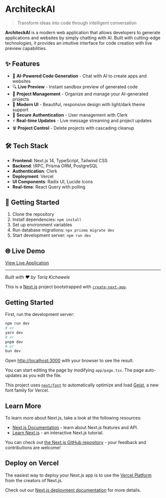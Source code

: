 # ArchiteckAI

> Transform ideas into code through intelligent conversation

**ArchiteckAI** is a modern web application that allows developers to generate applications and websites by simply chatting with AI. Built with cutting-edge technologies, it provides an intuitive interface for code creation with live preview capabilities.

## ✨ Features

- 🤖 **AI-Powered Code Generation** - Chat with AI to create apps and websites
- 🔍 **Live Preview** - Instant sandbox preview of generated code
- 📁 **Project Management** - Organize and manage your AI-generated projects
- 🎨 **Modern UI** - Beautiful, responsive design with light/dark theme support
- 🔐 **Secure Authentication** - User management with Clerk
- ⚡ **Real-time Updates** - Live message streaming and project updates
- 🗑️ **Project Control** - Delete projects with cascading cleanup

## 🛠️ Tech Stack

- **Frontend**: Next.js 14, TypeScript, Tailwind CSS
- **Backend**: tRPC, Prisma ORM, PostgreSQL
- **Authentication**: Clerk
- **Deployment**: Vercel
- **UI Components**: Radix UI, Lucide Icons
- **Real-time**: React Query with polling

## 🚀 Getting Started

1. Clone the repository
2. Install dependencies: `npm install`
3. Set up environment variables
4. Run database migrations: `npx prisma migrate dev`
5. Start development server: `npm run dev`

## 🌐 Live Demo

[View Live Application](https://your-app-url.vercel.app)

---

*Built with ❤️ by Tariq Kichawele*


This is a [Next.js](https://nextjs.org) project bootstrapped with [`create-next-app`](https://nextjs.org/docs/app/api-reference/cli/create-next-app).

## Getting Started

First, run the development server:

```bash
npm run dev
# or
yarn dev
# or
pnpm dev
# or
bun dev
```

Open [http://localhost:3000](http://localhost:3000) with your browser to see the result.

You can start editing the page by modifying `app/page.tsx`. The page auto-updates as you edit the file.

This project uses [`next/font`](https://nextjs.org/docs/app/building-your-application/optimizing/fonts) to automatically optimize and load [Geist](https://vercel.com/font), a new font family for Vercel.

## Learn More

To learn more about Next.js, take a look at the following resources:

- [Next.js Documentation](https://nextjs.org/docs) - learn about Next.js features and API.
- [Learn Next.js](https://nextjs.org/learn) - an interactive Next.js tutorial.

You can check out [the Next.js GitHub repository](https://github.com/vercel/next.js) - your feedback and contributions are welcome!

## Deploy on Vercel

The easiest way to deploy your Next.js app is to use the [Vercel Platform](https://vercel.com/new?utm_medium=default-template&filter=next.js&utm_source=create-next-app&utm_campaign=create-next-app-readme) from the creators of Next.js.

Check out our [Next.js deployment documentation](https://nextjs.org/docs/app/building-your-application/deploying) for more details.
